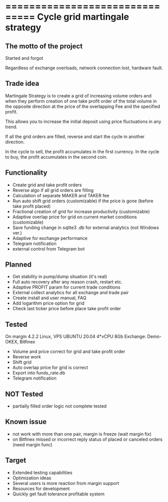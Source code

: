 ===============================
Cycle grid martingale strategy
===============================

The motto of the project
------------------------
Started and forgot

Regardless of exchange overloads, network connection lost, hardware fault.

Trade idea
----------
Martingale Strategy is to create a grid of increasing volume orders and when they perform
creation of one take profit order of the total volume in the opposite direction at the price
of the overlapping Fee and the specified profit.

This allows you to increase the initial deposit using price fluctuations in any trend.

If all the grid orders are filled, reverse and start the cycle in another direction.

In the cycle to sell, the profit accumulates in the first currency.
In the cycle to buy, the profit accumulates in the second coin.

Functionality
-------------
* Create grid and take profit orders
* Reverse algo if all grid orders are filling
* Calculation of separate MAKER and TAKER fee
* Run auto shift grid orders (customizable) if the price is gone (before take profit placed) 
* Fractional creation of grid for increase productivity (customizable)
* Adaptive overlap price for grid on current market conditions (customizable)
* Save funding change in sqlite3 .db for external analytics (not Windows ver.)
* Adaptive for exchange performance
* Telegram notification
* external control from Telegram bot

Planned
-------
* Get stability in pump/dump situation (it's real)
* Full auto recovery after any reason crash, restart etc.
* Adaptive PROFIT param for current trade conditions
* External collect analytics for all exchange and trade pair
* Create install and user manual, FAQ
* Add logarithm price option for grid
* Check last ticker price before place take profit order 

Tested
------
On margin 4.2.2 Linux, VPS UBUNTU 20.04 4*vCPU 8Gb
Exchange: Demo-OKEX, Bitfinex

+ Volume and price correct for grid and take profit order
+ Reverse work
+ Shift grid
+ Auto overlap price for grid is correct
+ Export into funds_rate.db
+ Telegram notification

NOT Tested
----------
- partially filled order logic not complete tested

Known issue
-----------
* not work with more than one pair, margin is freeze (wait margin fix)
* on Bitfinex missed or incorrect reply status of placed or canceled orders (need margin func)

Target
------
* Extended testing capabilities
* Optimization ideas
* Several users is more reaction from margin support
* Resources for development
* Quickly get fault tolerance profitable system
